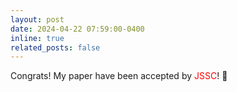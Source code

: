 ```yaml
---
layout: post
date: 2024-04-22 07:59:00-0400
inline: true
related_posts: false
---
```


Congrats! My paper have been accepted by <span style="color : red">JSSC</span>! 🥳
